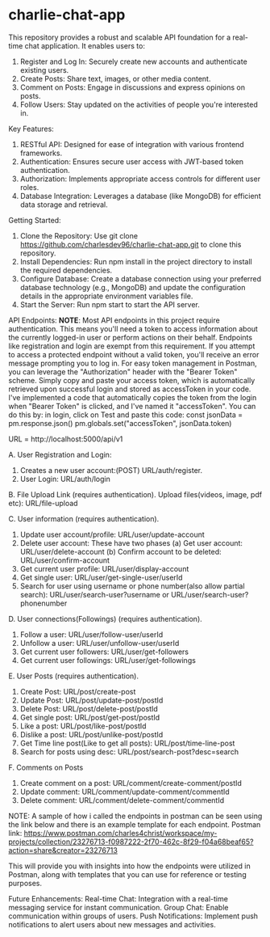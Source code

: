 # charlie-chat-app

This repository provides a robust and scalable API foundation for a real-time chat application. It enables users to:

1. Register and Log In: Securely create new accounts and authenticate existing users.
2. Create Posts: Share text, images, or other media content.
3. Comment on Posts: Engage in discussions and express opinions on posts.
4. Follow Users: Stay updated on the activities of people you're interested in.
   
Key Features:

1. RESTful API: Designed for ease of integration with various frontend frameworks.
2. Authentication: Ensures secure user access with JWT-based token authentication.
3. Authorization: Implements appropriate access controls for different user roles.
4. Database Integration: Leverages a database (like MongoDB) for efficient data storage and retrieval.

Getting Started:

1. Clone the Repository: Use git clone https://github.com/charlesdev96/charlie-chat-app.git to clone this repository.
2. Install Dependencies: Run npm install in the project directory to install the required dependencies.
3. Configure Database: Create a database connection using your preferred database technology (e.g., MongoDB) and update the configuration details in the appropriate environment variables file.
4. Start the Server: Run npm start to start the API server.
   
API Endpoints:
**NOTE**: Most API endpoints in this project require authentication. This means you'll need a token to access information about the currently logged-in user or perform actions on their behalf. Endpoints like registration and login are exempt from this requirement.
If you attempt to access a protected endpoint without a valid token, you'll receive an error message prompting you to log in. For easy token management in Postman, you can leverage the "Authorization" header with the "Bearer Token" scheme. Simply copy and paste your access token, which is automatically retrieved upon successful login and stored as accessToken in your code.
I've implemented a code that automatically copies the token from the login when "Bearer Token" is clicked, and I've named it "accessToken". You can do this by:
in login, click on Test and paste this code:
const jsonData = pm.response.json()
pm.globals.set("accessToken", jsonData.token)

URL = http://localhost:5000/api/v1

A. User Registration and Login:
  1. Creates a new user account:(POST) URL/auth/register.
  2. User Login: URL/auth/login

B. File Upload Link (requires authentication).
  Upload files(videos, image, pdf etc): URL/file-upload

C. User information (requires authentication).
  1. Update user account/profile: URL/user/update-account
  2. Delete user account: These have two phases
     (a) Get user account: URL/user/delete-account
     (b) Confirm account to be deleted: URL/user/confirm-account
  3. Get current user profile: URL/user/display-account
  4. Get single user: URL/user/get-single-user/userId
  5. Search for user using username or phone number(also allow partial search): URL/user/search-user?username or URL/user/search-user?phonenumber

D. User connections(Followings) (requires authentication).
  1. Follow a user: URL/user/follow-user/userId
  2. Unfollow a user: URL/user/unfollow-user/userId
  3. Get current user followers: URL/user/get-followers
  4. Get current user followings: URL/user/get-followings

E. User Posts (requires authentication).
  1. Create Post: URL/post/create-post
  2. Update Post: URL/post/update-post/postId
  3. Delete Post: URL/post/delete-post/postId
  4. Get single post: URL/post/get-post/postId
  5. Like a post: URL/post/like-post/postId
  6. Dislike a post: URL/post/unlike-post/postId
  7. Get Time line post(Like to get all posts): URL/post/time-line-post
  8. Search for posts using desc: URL/post/search-post?desc=search

F. Comments on Posts
  1. Create comment on a post: URL/comment/create-comment/postId
  2. Update comment: URL/comment/update-comment/commentId
  3. Delete comment: URL/comment/delete-comment/commentId

NOTE:
A sample of how i called the endpoints in postman can be seen using the link below and there is an example template for each endpoint.
Postman link: https://www.postman.com/charles4christ/workspace/my-projects/collection/23276713-f0987222-2f70-462c-8f29-f04a68beaf65?action=share&creator=23276713

This will provide you with insights into how the endpoints were utilized in Postman, along with templates that you can use for reference or testing purposes.

Future Enhancements:
Real-time Chat: Integration with a real-time messaging service for instant communication.
Group Chat: Enable communication within groups of users.
Push Notifications: Implement push notifications to alert users about new messages and activities.
